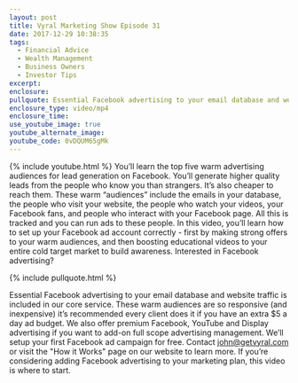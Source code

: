 ```yaml
---
layout: post
title: Vyral Marketing Show Episode 31
date: 2017-12-29 10:38:35
tags:
  - Financial Advice
  - Wealth Management
  - Business Owners
  - Investor Tips
excerpt:
enclosure:
pullquote: Essential Facebook advertising to your email database and website traffic is included in our core service.
enclosure_type: video/mp4
enclosure_time:
use_youtube_image: true
youtube_alternate_image:
youtube_code: 0vDQUM65gMk
---
```



{% include youtube.html %}
You’ll learn the top five warm advertising audiences for lead generation on Facebook. You’ll generate higher quality leads from the people who know you than strangers. It’s also cheaper to reach them. These warm “audiences” include the emails in your database, the people who visit your website, the people who watch your videos, your Facebook fans, and people who interact with your Facebook page. All this is tracked and you can run ads to these people. In this video, you’ll learn how to set up your Facebook ad account correctly - first by making strong offers to your warm audiences, and then boosting educational videos to your entire cold target market to build awareness. Interested in Facebook advertising?

{% include pullquote.html %}

Essential Facebook advertising to your email database and website traffic is included in our core service. These warm audiences are so responsive (and inexpensive) it’s recommended every client does it if you have an extra $5 a day ad budget. We also offer premium Facebook, YouTube and Display advertising if you want to add-on full scope advertising management. We’ll setup your first Facebook ad campaign for free. Contact john@getvyral.com or visit the "How it Works" page on our website to learn more. If you’re considering adding Facebook advertising to your marketing plan, this video is where to start.
